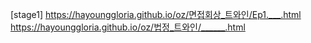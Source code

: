 [stage1]
https://hayounggloria.github.io/oz/면접회상_트와인/Ep1.___.html
https://hayounggloria.github.io/oz/법정_트와인/______.html

